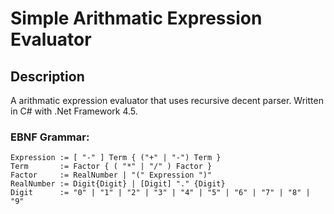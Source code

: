 # Simple Arithmatic Expression Evaluator
## Description
A arithmatic expression evaluator that uses recursive decent parser. 
Written in C# with .Net Framework 4.5.

### EBNF Grammar:
```
Expression := [ "-" ] Term { ("+" | "-") Term }
Term       := Factor { ( "*" | "/" ) Factor }
Factor     := RealNumber | "(" Expression ")"
RealNumber := Digit{Digit} | [Digit] "." {Digit}
Digit      := "0" | "1" | "2" | "3" | "4" | "5" | "6" | "7" | "8" | "9" 
```

